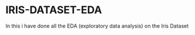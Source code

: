 # IRIS-DATASET-EDA
In this i have done all the EDA (exploratory data analysis) on the  Iris Dataset
